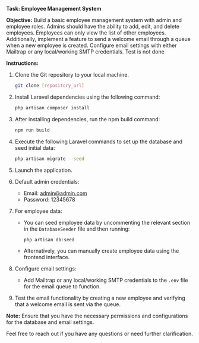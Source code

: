**Task: Employee Management System**

**Objective:**
Build a basic employee management system with admin and employee roles. Admins should have the ability to add, edit, and delete employees. Employees can only view the list of other employees. Additionally, implement a feature to send a welcome email through a queue when a new employee is created. Configure email settings with either Mailtrap or any local/working SMTP credentials. Test is not done

**Instructions:**

1. Clone the Git repository to your local machine.

   ```bash
   git clone [repository_url]
   ```

2. Install Laravel dependencies using the following command:

   ```bash
   php artisan composer install
   ```

3. After installing dependencies, run the npm build command:

   ```bash
   npm run build
   ```

4. Execute the following Laravel commands to set up the database and seed initial data:

   ```bash
   php artisan migrate --seed
   ```

5. Launch the application.

6. Default admin credentials:

   - Email: admin@admin.com
   - Password: 12345678

7. For employee data:

   - You can seed employee data by uncommenting the relevant section in the `DatabaseSeeder` file and then running:

     ```bash
     php artisan db:seed
     ```

   - Alternatively, you can manually create employee data using the frontend interface.

8. Configure email settings:

   - Add Mailtrap or any local/working SMTP credentials to the `.env` file for the email queue to function.

9. Test the email functionality by creating a new employee and verifying that a welcome email is sent via the queue.

**Note:** Ensure that you have the necessary permissions and configurations for the database and email settings.

Feel free to reach out if you have any questions or need further clarification.
